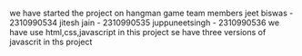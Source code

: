 we have started the project on hangman game 
team members 
jeet biswas - 2310990534
jitesh jain - 2310990535
juppuneetsingh - 2310990536
we have use html,css,javascript in this project
se have three versions of javascrit in ths project